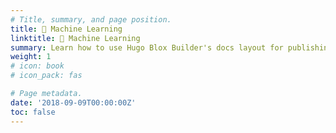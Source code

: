 ```yaml
---
# Title, summary, and page position.
title: 🤖 Machine Learning
linktitle: 🤖 Machine Learning
summary: Learn how to use Hugo Blox Builder's docs layout for publishing online courses, software documentation, and tutorials.
weight: 1
# icon: book
# icon_pack: fas

# Page metadata.
date: '2018-09-09T00:00:00Z'
toc: false
---
```

